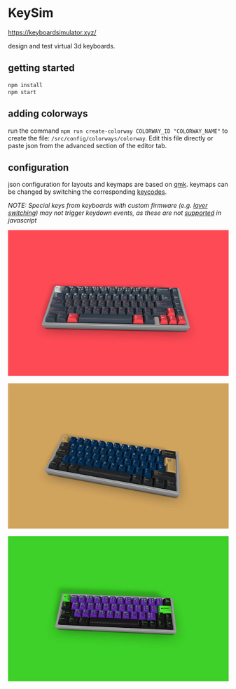 # KeySim

https://keyboardsimulator.xyz/

design and test virtual 3d keyboards.

## getting started

```
npm install
npm start
```

## adding colorways

run the command `npm run create-colorway COLORWAY_ID "COLORWAY_NAME"` to create the file: `/src/config/colorways/colorway`. Edit this file directly or paste json from the advanced section of the editor tab.

## configuration

json configuration for layouts and keymaps are based on [qmk](https://beta.docs.qmk.fm/). keymaps can be changed by switching the corresponding [keycodes](https://beta.docs.qmk.fm/using-qmk/simple-keycodes/keycodes).

_NOTE: Special keys from keyboards with custom firmware (e.g. [layer switching](https://beta.docs.qmk.fm/using-qmk/software-features/feature_layers)) may not trigger keydown events, as these are not [supported](https://developer.mozilla.org/en-US/docs/Web/API/KeyboardEvent/key/Key_Values) in javascript_

![alt example image](./public/example-1.jpg?raw=true)

![alt example image](./public/example-2.jpg?raw=true)

![alt example image](./public/example-3.jpg?raw=true)
